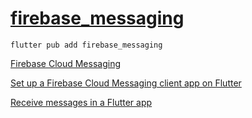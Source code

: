 # [firebase_messaging](https://pub.dev/packages/firebase_messaging)

```code
flutter pub add firebase_messaging
```

[Firebase Cloud Messaging](https://firebase.flutter.dev/docs/messaging/overview/)

[Set up a Firebase Cloud Messaging client app on Flutter](https://firebase.google.com/docs/cloud-messaging/flutter/client)

[Receive messages in a Flutter app](https://firebase.google.com/docs/cloud-messaging/flutter/receive)
